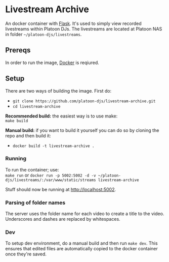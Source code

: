# Livestream Archive
An docker container with [Flask](http://flask.pocoo.org/). It's used to simply  view recorded livestreams within Platoon DJs. The livestreams are located at Platoon NAS in folder `~/platoon-djs/livestreams`.
## Prereqs
In order to run the image, [Docker](https://www.docker.com/) is reqiured.
## Setup
There are two ways of building the image. First do:
* `git clone https://github.com/platoon-djs/livestream-archive.git`
* `cd livestream-archive`

**Recommended build:** the easiest way is to use make:   
```make build```

**Manual build:** if you want to build it yourself you can do so by cloning the repo and then build it:
* `docker build -t livestream-archive .`

### Running
To run the container; use:   
`make run`
or 
```docker run -p 5002:5002 -d -v ~/platoon-djs/livestreams/:/var/www/static/streams livestream-archive```

Stuff should now be running at [http://localhost:5002](http://localhost:5002). 

### Parsing of folder names
The server uses the folder name for each video to create a title to the video. Underscores and dashes are replaced by whitespaces.

### Dev
To setup dev environment, do a manual build and then run `make dev`. This ensures that edited files are automatically copied to the docker container once they're saved.



